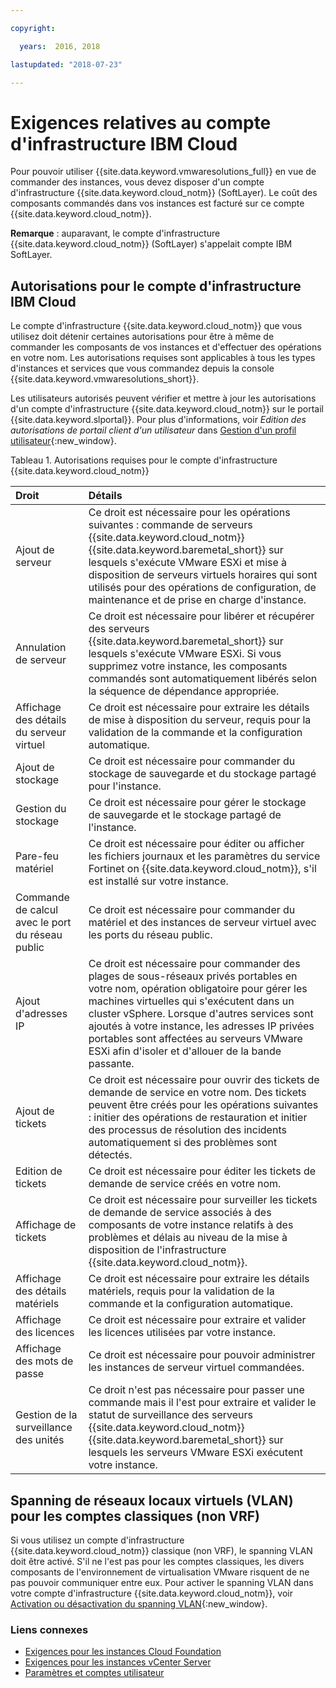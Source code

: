 ```yaml
---

copyright:

  years:  2016, 2018

lastupdated: "2018-07-23"

---
```


# Exigences relatives au compte d'infrastructure IBM Cloud

Pour pouvoir utiliser {{site.data.keyword.vmwaresolutions_full}} en vue de commander des instances, vous devez disposer d'un compte d'infrastructure {{site.data.keyword.cloud_notm}} (SoftLayer). Le coût des composants commandés dans vos instances est facturé sur ce compte {{site.data.keyword.cloud_notm}}.

**Remarque** : auparavant, le compte d'infrastructure {{site.data.keyword.cloud_notm}} (SoftLayer) s'appelait compte IBM SoftLayer.

## Autorisations pour le compte d'infrastructure IBM Cloud

Le compte d'infrastructure {{site.data.keyword.cloud_notm}} que vous utilisez doit détenir certaines autorisations pour être à même de commander les composants de vos instances et d'effectuer des opérations en votre nom. Les autorisations requises sont applicables à tous les types d'instances et services que vous commandez depuis la console {{site.data.keyword.vmwaresolutions_short}}.

Les utilisateurs autorisés peuvent vérifier et mettre à jour les autorisations d'un compte d'infrastructure {{site.data.keyword.cloud_notm}} sur le portail {{site.data.keyword.slportal}}. Pour plus d'informations, voir _Edition des autorisations de portail client d'un utilisateur_ dans [Gestion d'un profil utilisateur](../../../customer-portal/cpmanuserprof.html){:new_window}.

Tableau 1. Autorisations requises pour le compte d'infrastructure {{site.data.keyword.cloud_notm}}

| Droit         | Détails                                 |
|:-------------------|:----------------------------------------|
| Ajout de serveur | Ce droit est nécessaire pour les opérations suivantes : commande de serveurs {{site.data.keyword.cloud_notm}} {{site.data.keyword.baremetal_short}} sur lesquels s'exécute VMware ESXi et mise à disposition de serveurs virtuels horaires qui sont utilisés pour des opérations de configuration, de maintenance et de prise en charge d'instance. |
| Annulation de serveur | Ce droit est nécessaire pour libérer et récupérer des serveurs {{site.data.keyword.baremetal_short}} sur lesquels s'exécute VMware ESXi. Si vous supprimez votre instance, les composants commandés sont automatiquement libérés selon la séquence de dépendance appropriée. |
| Affichage des détails du serveur virtuel | Ce droit est nécessaire pour extraire les détails de mise à disposition du serveur, requis pour la validation de la commande et la configuration automatique. |
| Ajout de stockage | Ce droit est nécessaire pour commander du stockage de sauvegarde et du stockage partagé pour l'instance. |
| Gestion du stockage | Ce droit est nécessaire pour gérer le stockage de sauvegarde et le stockage partagé de l'instance. |
| Pare-feu matériel | Ce droit est nécessaire pour éditer ou afficher les fichiers journaux et les paramètres du service Fortinet on {{site.data.keyword.cloud_notm}}, s'il est installé sur votre instance. |
| Commande de calcul avec le port du réseau public | Ce droit est nécessaire pour commander du matériel et des instances de serveur virtuel avec les ports du réseau public. |
| Ajout d'adresses IP | Ce droit est nécessaire pour commander des plages de sous-réseaux privés portables en votre nom, opération obligatoire pour gérer les machines virtuelles qui s'exécutent dans un cluster vSphere. Lorsque d'autres services sont ajoutés à votre instance, les adresses IP privées portables sont affectées au serveurs VMware ESXi afin d'isoler et d'allouer de la bande passante. |
| Ajout de tickets | Ce droit est nécessaire pour ouvrir des tickets de demande de service en votre nom. Des tickets peuvent être créés pour les opérations suivantes : initier des opérations de restauration et initier des processus de résolution des incidents automatiquement si des problèmes sont détectés. |
| Edition de tickets | Ce droit est nécessaire pour éditer les tickets de demande de service créés en votre nom. |
| Affichage de tickets | Ce droit est nécessaire pour surveiller les tickets de demande de service associés à des composants de votre instance relatifs à des problèmes et délais au niveau de la mise à disposition de l'infrastructure {{site.data.keyword.cloud_notm}}. |
| Affichage des détails matériels | Ce droit est nécessaire pour extraire les détails matériels, requis pour la validation de la commande et la configuration automatique. |
| Affichage des licences | Ce droit est nécessaire pour extraire et valider les licences utilisées par votre instance. |
| Affichage des mots de passe | Ce droit est nécessaire pour pouvoir administrer les instances de serveur virtuel commandées. |
| Gestion de la surveillance des unités | Ce droit n'est pas nécessaire pour passer une commande mais il l'est pour extraire et valider le statut de surveillance des serveurs {{site.data.keyword.cloud_notm}} {{site.data.keyword.baremetal_short}} sur lesquels les serveurs VMware ESXi exécutent votre instance. |

## Spanning de réseaux locaux virtuels (VLAN) pour les comptes classiques (non VRF)

Si vous utilisez un compte d'infrastructure {{site.data.keyword.cloud_notm}} classique (non VRF), le spanning VLAN doit être activé. S'il ne l'est pas pour les comptes classiques, les divers composants de l'environnement de virtualisation VMware risquent de ne pas pouvoir communiquer entre eux. Pour activer le spanning VLAN dans votre compte d'infrastructure {{site.data.keyword.cloud_notm}}, voir [Activation ou désactivation du spanning VLAN](../../../infrastructure/vlans/vlan-spanning.html){:new_window}.

### Liens connexes

* [Exigences pour les instances Cloud Foundation](../sddc/sd_planning.html)
* [Exigences pour les instances vCenter Server](../vcenter/vc_planning.html)
* [Paramètres et comptes utilisateur](useraccount.html)
